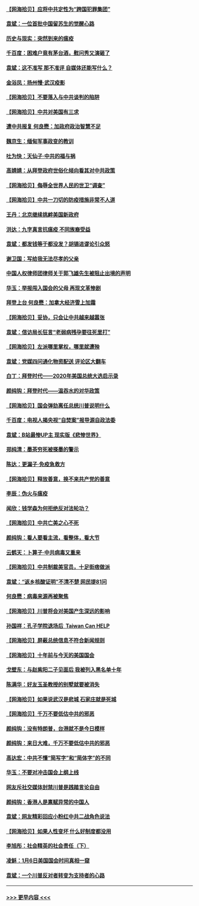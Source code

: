 #### [【网海拾贝】应将中共定性为“跨国犯罪集团”](../pages/nsc993/n12740430.md?t=02090851) 
#### [袁斌：一位首批中国留苏生的觉醒心路](../pages/nsc993/n12740396.md?t=02090851) 
#### [历史与现实：突然到来的瘟疫](../pages/nsc993/n12738507.md?t=02090851) 
#### [千百度：困难户竟有茅台酒，慰问秀又演砸了](../pages/nsc993/n12738362.md?t=02090851) 
#### [袁斌：这不准写 那不准评 自媒体还能写什么？](../pages/nsc993/n12737833.md?t=02090851) 
#### [金浴凤：扬州慢‧武汉疫影](../pages/nsc993/n12737248.md?t=02090851) 
#### [【网海拾贝】不要落入与中共谈判的陷阱](../pages/nsc993/n12735229.md?t=02090851) 
#### [【网海拾贝】中共对美国有三求](../pages/nsc993/n12735197.md?t=02090851) 
#### [遭中共报复 何良懋：加政府政治智慧不足](../pages/nsc993/n12734323.md?t=02090851) 
#### [魏京生：缅甸军事政变的教训](../pages/nsc993/n12732470.md?t=02090851) 
#### [吐为快：天仙子·中共的福与祸](../pages/nsc993/n12732165.md?t=02090851) 
#### [高婧婧：从拜登政府世俗化倾向看其对中共政策](../pages/nsc993/n12730028.md?t=02090851) 
#### [【网海拾贝】侮辱全世界人民的世卫“调查”](../pages/nsc993/n12727884.md?t=02090851) 
#### [【网海拾贝】中共一刀切的防疫措施非常不人道](../pages/nsc993/n12724879.md?t=02090851) 
#### [王丹：北京继续挑衅美国新政府](../pages/nsc993/n12722456.md?t=02090851) 
#### [洪达：九字真言抗瘟疫 不同族裔受益](../pages/nsc993/n12722448.md?t=02090851) 
#### [袁斌：都发钱等于都没发？胡锡进谬论引众怒](../pages/nsc993/n12722393.md?t=02090851) 
#### [谢卫国：写给我无法尽孝的父亲](../pages/nsc993/n12720325.md?t=02090851) 
#### [中国人权律师团律师关于郭飞雄先生被阻止出境的声明](../pages/nsc993/n12720203.md?t=02090851) 
#### [华玉：举报闯入国会的父母 再现文革惨剧](../pages/nsc993/n12719070.md?t=02090851) 
#### [拜登上台 何良懋：加拿大经济雪上加霜](../pages/nsc993/n12718943.md?t=02090851) 
#### [【网海拾贝】妥协，只会让中共越来越嚣张](../pages/nsc993/n12717392.md?t=02090851) 
#### [袁斌：信访局长狂言“老弱病残孕要往死里打”](../pages/nsc993/n12717343.md?t=02090851) 
#### [【网海拾贝】左派哪里掌权，哪里就遭殃](../pages/nsc993/n12715009.md?t=02090851) 
#### [袁斌：党媒四问通化物资配送 评论区大翻车](../pages/nsc993/n12714950.md?t=02090851) 
#### [白丁：拜登时代——2020年美国总统大选启示录](../pages/nsc993/n12714920.md?t=02090851) 
#### [颜纯钩：拜登时代——温吞水的对华政策](../pages/nsc993/n12713245.md?t=02090851) 
#### [【网海拾贝】国会弹劾离任总统川普说明什么](../pages/nsc993/n12712816.md?t=02090851) 
#### [千百度：电视人揭央视“自焚案”报导源自政法委](../pages/nsc993/n12709760.md?t=02090851) 
#### [袁斌：B站最惨UP主 现实版《悲惨世界》](../pages/nsc993/n12709686.md?t=02090851) 
#### [郑纯清：墨茶穷死被搽墨的警示](../pages/nsc993/n12709262.md?t=02090851) 
#### [陈达：更漏子·免疫急救方](../pages/nsc993/n12709244.md?t=02090851) 
#### [【网海拾贝】释放善意，换不来共产党的善意](../pages/nsc993/n12708361.md?t=02090851) 
#### [李辰：伪火与瘟疫](../pages/nsc993/n12707981.md?t=02090851) 
#### [闻欣：钱学森为何拒绝反对法轮功？](../pages/nsc993/n12707407.md?t=02090851) 
#### [【网海拾贝】中共亡美之心不死](../pages/nsc993/n12707621.md?t=02090851) 
#### [颜纯钩：看人要看主流，看整体，看大节](../pages/nsc993/n12707536.md?t=02090851) 
#### [云鹤天：卜算子‧中共病毒又重来](../pages/nsc993/n12707408.md?t=02090851) 
#### [【网海拾贝】中共制裁美官员，十足街痞做派](../pages/nsc993/n12705115.md?t=02090851) 
#### [袁斌：“返乡核酸证明”不清不楚 网民提81问](../pages/nsc993/n12704982.md?t=02090851) 
#### [何良懋：病毒来源再被聚焦](../pages/nsc993/n12704944.md?t=02090851) 
#### [【网海拾贝】川普将会对美国产生深远的影响](../pages/nsc993/n12703045.md?t=02090851) 
#### [孙国祥：孔子学院退场后  Taiwan Can HELP](../pages/nsc993/n12702430.md?t=02090851) 
#### [【网海拾贝】屏蔽总统信息不符合新闻规则](../pages/nsc993/n12699998.md?t=02090851) 
#### [【网海拾贝】十年前与今天的美国国会](../pages/nsc993/n12696993.md?t=02090851) 
#### [戈壁东：与赵紫阳二子见面后 我被列入黑名单十年](../pages/nsc993/n12696215.md?t=02090851) 
#### [陈满华：好友玉圣教授的别墅就要被消失](../pages/nsc993/n12695411.md?t=02090851) 
#### [【网海拾贝】如果说武汉是悲城 石家庄就是死城](../pages/nsc993/n12694589.md?t=02090851) 
#### [【网海拾贝】千万不要低估中共的邪恶](../pages/nsc993/n12692771.md?t=02090851) 
#### [颜纯钩：没有特朗普，台港就不是今日模样](../pages/nsc993/n12692678.md?t=02090851) 
#### [颜纯钩：来日大难，千万不要低估中共的邪恶](../pages/nsc993/n12692080.md?t=02090851) 
#### [高达宏：中共不懂“简写字”和“简体字”的不同](../pages/nsc993/n12692068.md?t=02090851) 
#### [华玉：不要对冲击国会上纲上线](../pages/nsc993/n12689948.md?t=02090851) 
#### [网友斥社交媒体封禁川普是践踏言论自由](../pages/nsc993/n12687482.md?t=02090851) 
#### [颜纯钩：香港人是禀赋异常的中国人](../pages/nsc993/n12685142.md?t=02090851) 
#### [袁斌：网友精彩回应小粉红中共二战角色说法](../pages/nsc993/n12684994.md?t=02090851) 
#### [【网海拾贝】如果人性变坏 什么好制度都没用](../pages/nsc993/n12683000.md?t=02090851) 
#### [李旭彤：社会精英的社会责任（下）](../pages/nsc993/n12680604.md?t=02090851) 
#### [凌稣：1月6日美国国会时间真相一窥](../pages/nsc993/n12682780.md?t=02090851) 
#### [袁斌：一个川普反对者转变为支持者的心路](../pages/nsc993/n12682700.md?t=02090851) 

----
#### [ >>> 更早内容 <<< ](../indexes/nsc993-earlier.md)
